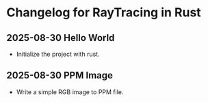 # Changelog for RayTracing in Rust

## 2025-08-30 Hello World

* Initialize the project with rust.

## 2025-08-30 PPM Image

* Write a simple RGB image to PPM file.